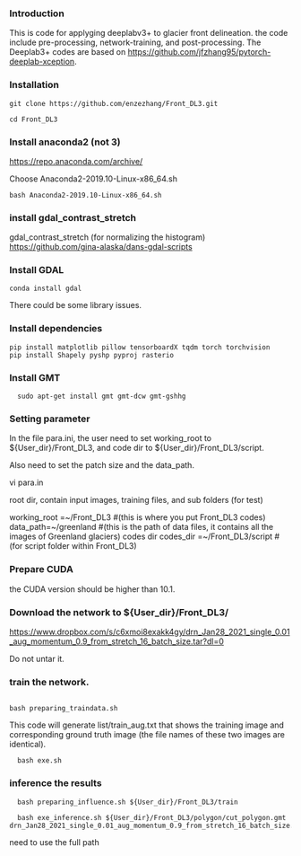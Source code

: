 ### Introduction

This is code for applyging deeplabv3+ to glacier front delineation. the code include pre-processing, network-training, and post-processing. The Deeplab3+ codes are based on https://github.com/jfzhang95/pytorch-deeplab-xception.

### Installation
  ```Shell
  git clone https://github.com/enzezhang/Front_DL3.git

  cd Front_DL3
  ```
### Install anaconda2 (not 3)

https://repo.anaconda.com/archive/

Choose Anaconda2-2019.10-Linux-x86_64.sh

```Shell
bash Anaconda2-2019.10-Linux-x86_64.sh
```
### install gdal_contrast_stretch 

gdal_contrast_stretch (for normalizing the histogram)
 https://github.com/gina-alaska/dans-gdal-scripts


### Install GDAL

```Shell
conda install gdal
```
There could be some library issues.
### Install dependencies
  ```Shell
  pip install matplotlib pillow tensorboardX tqdm torch torchvision
  pip install Shapely pyshp pyproj rasterio
  ```
### Install GMT
```Shell
  sudo apt-get install gmt gmt-dcw gmt-gshhg
```
### Setting parameter

In the file para.ini, the user need to set working_root to ${User_dir}/Front_DL3, and code dir to ${User_dir}/Front_DL3/script.

Also need to set the patch size and the data_path.

vi para.in

root dir, contain input images, training files, and sub folders (for test)

working_root =~/Front_DL3 #(this is where you put Front_DL3 codes)
data_path=~/greenland #(this is the path of data files, it contains all the images of Greenland glaciers)
codes dir
codes_dir =~/Front_DL3/script #(for script folder within Front_DL3)

### Prepare CUDA

the CUDA version should be higher than 10.1.

###

### Download the network to ${User_dir}/Front_DL3/

https://www.dropbox.com/s/c6xmoi8exakk4gy/drn_Jan28_2021_single_0.01_aug_momentum_0.9_from_stretch_16_batch_size.tar?dl=0

Do not untar it.
###


### train the network.
  ```Shell
 
  bash preparing_traindata.sh
  ```
  This code will generate list/train_aug.txt that shows the training image and corresponding ground truth image (the file names of these two images are identical). 
``` Shell
  bash exe.sh
  ```
### inference the results
```Shell
  bash preparing_influence.sh ${User_dir}/Front_DL3/train

  bash exe_inference.sh ${User_dir}/Front_DL3/polygon/cut_polygon.gmt drn_Jan28_2021_single_0.01_aug_momentum_0.9_from_stretch_16_batch_size.tar
```
need to use the full path

